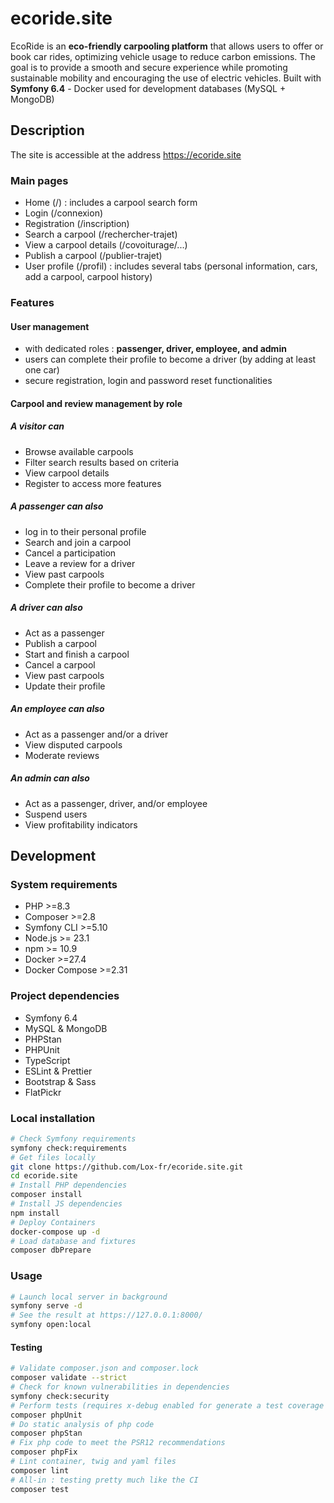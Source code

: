 # **ecoride.site**

EcoRide is an **eco-friendly carpooling platform** that allows users to offer or book car rides, optimizing vehicle usage to reduce carbon emissions. The goal is to provide a smooth and secure experience while promoting sustainable mobility and encouraging the use of electric vehicles.
Built with **Symfony 6.4** - Docker used for development databases (MySQL + MongoDB)

## Description

The site is accessible at the address <https://ecoride.site>

### Main pages

* Home (/) : includes a carpool search form
* Login (/connexion)
* Registration (/inscription)
* Search a carpool (/rechercher-trajet)
* View a carpool details (/covoiturage/...)
* Publish a carpool (/publier-trajet)
* User profile (/profil) : includes several tabs (personal information, cars, add a carpool, carpool history)

### Features

#### **User management**

* with dedicated roles : **passenger, driver, employee, and admin**
* users can complete their profile to become a driver (by adding at least one car)
* secure registration, login and password reset functionalities

#### **Carpool and review management by role**

##### A visitor can

* Browse available carpools
* Filter search results based on criteria
* View carpool details
* Register to access more features

##### A passenger can also

* log in to their personal profile
* Search and join a carpool
* Cancel a participation
* Leave a review for a driver
* View past carpools
* Complete their profile to become a driver

##### A driver can also

* Act as a passenger
* Publish a carpool
* Start and finish a carpool
* Cancel a carpool
* View past carpools
* Update their profile

##### An employee can also

* Act as a passenger and/or a driver
* View disputed carpools
* Moderate reviews

##### An admin can also

* Act as a passenger, driver, and/or employee
* Suspend users
* View profitability indicators

## Development

### System requirements

* PHP >=8.3
* Composer >=2.8
* Symfony CLI >=5.10
* Node.js >= 23.1
* npm >= 10.9
* Docker >=27.4
* Docker Compose >=2.31

### Project dependencies

* Symfony 6.4
* MySQL & MongoDB
* PHPStan
* PHPUnit
* TypeScript
* ESLint & Prettier
* Bootstrap & Sass
* FlatPickr

### Local installation

```bash
# Check Symfony requirements
symfony check:requirements
# Get files locally
git clone https://github.com/Lox-fr/ecoride.site.git
cd ecoride.site
# Install PHP dependencies
composer install
# Install JS dependencies
npm install
# Deploy Containers
docker-compose up -d
# Load database and fixtures
composer dbPrepare
```

### Usage

```bash
# Launch local server in background
symfony serve -d
# See the result at https://127.0.0.1:8000/
symfony open:local
```

#### Testing

```bash
# Validate composer.json and composer.lock
composer validate --strict
# Check for known vulnerabilities in dependencies
symfony check:security
# Perform tests (requires x-debug enabled for generate a test coverage report in tests/CoverageReport)
composer phpUnit
# Do static analysis of php code
composer phpStan
# Fix php code to meet the PSR12 recommendations
composer phpFix
# Lint container, twig and yaml files
composer lint
# All-in : testing pretty much like the CI
composer test
```
